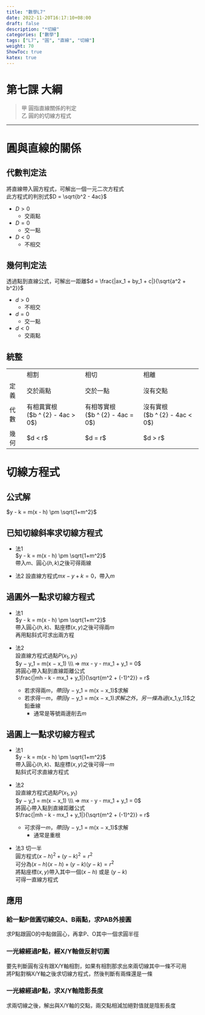 ```yaml
---
title: "數學L7"
date: 2022-11-20T16:17:10+08:00
draft: false
description: "*切線"
categories: ["數學"]
tags: ["L7", "圓", "直線", "切線"]
weight: 70
ShowToc: true
katex: true
---
```


# 第七課 大綱
> 甲 圓指直線關係的判定  
> 乙 圓的的切線方程式   

------------
# 圓與直線的關係
## 代數判定法
將直線帶入圓方程式，可解出一個一元二次方程式  
此方程式的判別式$D = \sqrt{b^2 - 4ac}$  
- $D > 0$
  - 交兩點
- $D = 0$
  - 交一點
- $D < 0$
  - 不相交


## 幾何判定法
透過點到直線公式，可解出一距離$d = \frac{|ax_1 + by_1 + c|}{\sqrt{a^2 + b^2}}$
- $d > 0$
  - 不相交
- $d = 0$
  - 交一點
- $d < 0$
  - 交兩點

## 統整
<table>
  <tr>
    <td></td>
    <td>相割</td>
    <td>相切</td>
    <td>相離</td>
  </tr>
  <tr>
    <td>定義</td>
    <td>交於兩點</td>
    <td>交於一點</td>
    <td>沒有交點</td>
  </tr>
  <tr>
    <td>代數</td>
    <td>有相異實根<br>($b ^ {2} - 4ac > 0$)</td>
    <td>有相等實根<br>($b ^ {2} - 4ac = 0$)</td>
    <td>沒有實根<br>($b ^ {2} - 4ac < 0$)</td>
  </tr>
  <tr>
    <td>幾何</td>
    <td>$d < r$</td>
    <td>$d = r$</td>
    <td>$d > r$</td>
  </tr>
</table>

# 切線方程式
## 公式解
$y - k = m(x - h) \pm \sqrt{1+m^2}$

## 已知切線斜率求切線方程式
- 法1  
  $y - k = m(x - h) \pm \sqrt{1+m^2}$  
  帶入$m$、圓心$(h, k)$之後可得兩線

- 法2
  設直線方程式$mx - y + k = 0$，帶入$m$

## 過圓外一點求切線方程式
- 法1  
  $y - k = m(x - h) \pm \sqrt{1+m^2}$  
  帶入圓心$(h, k)$、點座標$(x, y)$之後可得兩$m$  
  再用點斜式可求出兩方程

- 法2  
  設直線方程式過點$P(x_1, y_1)$  
  $y − y_1 = m(x − x_1) \\\ => mx - y - mx_1 + y_1 = 0$  
  將圓心帶入點到直線距離公式  
  $\frac{|mh - k - mx_1 + y_1|}{\sqrt{m^2 + (-1)^2}} = r$  
    - 若求得兩$m，帶回$y − y_1 = m(x − x_1)$求解
    - 若求得一$m，帶回$y − y_1 = m(x − x_1)$求解之外，另一條為過$(x_1,y_1)$之鉛垂線
      - 通常是等號兩邊削去$m$

## 過圓上一點求切線方程式
- 法1  
  $y - k = m(x - h) \pm \sqrt{1+m^2}$  
  帶入圓心$(h, k)$、點座標$(x, y)$之後可得一$m$  
  點斜式可求直線方程式

- 法2  
  設直線方程式過點$P(x_1, y_1)$  
  $y − y_1 = m(x − x_1) \\\ => mx - y - mx_1 + y_1 = 0$  
  將圓心帶入點到直線距離公式  
  $\frac{|mh - k - mx_1 + y_1|}{\sqrt{m^2 + (-1)^2}} = r$  
    - 可求得一$m，帶回$y − y_1 = m(x − x_1)$求解
      - 通常是重根

- 法3 切一半  
  圓方程式$(x - h)^2 + (y - k)^2 = r^2$  
  可分為$(x - h)(x - h) + (y - k)(y - k) = r^2$  
  將點座標$(x, y)$帶入其中一個$(x - h)$ 或是 $(y - k)$  
  可得一直線方程式

## 應用
### 給一點P做圓切線交A、B兩點，求PAB外接圓
求P點跟圓O的中點做圓心，再拿P、O其中一個求圓半徑

### 一光線經過P點，經X/Y軸做反射切圓
要先判斷圓有沒有跟X/Y軸相割，如果有相割那求出來兩切線其中一條不可用  
將P點對稱X/Y軸之後求切線方程式，然後判斷有兩條還是一條  

### 一光線經過P點，求X/Y軸陰影長度
求兩切線之後，解出與X/Y軸的交點，兩交點相減加絕對值就是陰影長度